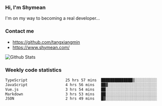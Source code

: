 ### Hi, I'm Shymean

I'm on my way to becoming a real developer...

### Contact me

- <https://github.com/tangxiangmin>
- <https://www.shymean.com/>

![Github Stats](https://github-readme-stats.vercel.app/api?username=tangxiangmin&show_icons=true&theme=dark)


###  Weekly code statistics

<!--START_SECTION:waka-->

```txt
TypeScript                 25 hrs 57 mins  ██████████████▒░░░░░░░░░░   57.50 %
JavaScript                 4 hrs 56 mins   ██▓░░░░░░░░░░░░░░░░░░░░░░   10.94 %
Vue.js                     3 hrs 54 mins   ██░░░░░░░░░░░░░░░░░░░░░░░   08.65 %
Markdown                   3 hrs 53 mins   ██░░░░░░░░░░░░░░░░░░░░░░░   08.62 %
JSON                       2 hrs 49 mins   █▓░░░░░░░░░░░░░░░░░░░░░░░   06.24 %
```

<!--END_SECTION:waka-->
